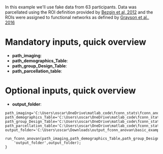 In this example we'll use fake data from 63 participants. Data was parcellated using the ROI definition provided by [Bezgin et al, 2012](https://pubmed.ncbi.nlm.nih.gov/22521477/) and the ROIs were assigned to functional networks as defined by [Grayson et al., 2016](https://pubmed.ncbi.nlm.nih.gov/27477019/)

# Mandatory inputs, quick overview

- **path_imaging**:
- **path_demographics_Table**:
- **path_group_Design_Table**:
- **path_parcellation_table**:


# Optional inputs, quick overview
- **output_folder**:

```
path_imaging='C:\Users\oscar\OneDrive\matlab_code\fconn_stats\fconn_anova\readme\Data\Basic_example\fconn_63_scanns.mat';
path_demographics_Table='C:\Users\oscar\OneDrive\matlab_code\fconn_stats\fconn_anova\readme\Data\Basic_example\table_subjects.csv';
path_group_Design_Table='C:\Users\oscar\OneDrive\matlab_code\fconn_stats\fconn_anova\readme\Data\Basic_example\Group_Design_Table.csv';
path_parcellation_table='C:\Users\oscar\OneDrive\matlab_code\fconn_stats\fconn_anova\readme\Data\Basic_example\parcel.mat';
output_folder='C:\Users\oscar\Downloads\output_fconn_anovan\basic_example';

run_fconn_anovan(path_imaging,path_demographics_Table,path_group_Design_Table,path_parcellation_table,...
    'output_folder',output_folder);
}
```